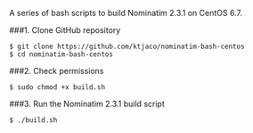 A series of bash scripts to build Nominatim 2.3.1 on CentOS 6.7.

###1. Clone GitHub repository

```
$ git clone https://github.com/ktjaco/nominatim-bash-centos
$ cd nominatim-bash-centos
```

###2. Check permissions

```
$ sudo chmod +x build.sh
```

###3. Run the Nominatim 2.3.1 build script

```
$ ./build.sh
